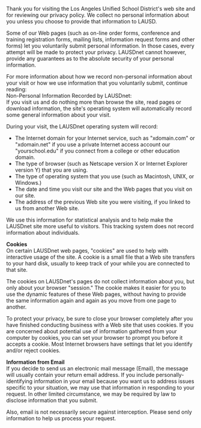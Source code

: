 Thank you for visiting the Los Angeles Unified School District's web site and for reviewing our privacy policy. We collect no personal information about you unless you choose to provide that information to LAUSD.  
  
Some of our Web pages (such as on-line order forms, conference and training registration forms, mailing lists, information request forms and other forms) let you voluntarily submit personal information. In those cases, every attempt will be made to protect your privacy. LAUSDnet cannot however, provide any guarantees as to the absolute security of your personal information.  
  
For more information about how we record non-personal information about your visit or how we use information that you voluntarily submit, continue reading:  
Non-Personal Information Recorded by LAUSDnet:  
If you visit us and do nothing more than browse the site, read pages or download information, the site's operating system will automatically record some general information about your visit.  
  
During your visit, the LAUSDnet operating system will record:

*   The Internet domain for your Internet service, such as "xdomain.com" or "xdomain.net" if you use a private Internet access account our "yourschool.edu" if you connect from a college or other education domain.
*   The type of browser (such as Netscape version X or Internet Explorer version Y) that you are using.
*   The type of operating system that you use (such as Macintosh, UNIX, or Windows.)
*   The date and time you visit our site and the Web pages that you visit on our site.
*   The address of the previous Web site you were visiting, if you linked to us from another Web site.

  
We use this information for statistical analysis and to help make the LAUSDnet site more useful to visitors. This tracking system does not record information about individuals.  
  
**Cookies**  
On certain LAUSDnet web pages, "cookies" are used to help with interactive usage of the site. A cookie is a small file that a Web site transfers to your hard disk, usually to keep track of your while you are connected to that site.  
  
The cookies on LAUSDnet's pages do not collect information about you, but only about your browser "session." The cookie makes it easier for you to use the dynamic features of these Web pages, without having to provide the same information again and again as you move from one page to another.  
  
To protect your privacy, be sure to close your browser completely after you have finished conducting business with a Web site that uses cookies. If you are concerned about potential use of information gathered from your computer by cookies, you can set your browser to prompt you before it accepts a cookie. Most Internet browsers have settings that let you identify and/or reject cookies.  
  
**Information from Email**  
If you decide to send us an electronic mail message (Email), the message will usually contain your return email address. If you include personally-identifying information in your email because you want us to address issues specific to your situation, we may use that information in responding to your request. In other limited circumstance, we may be required by law to disclose information that you submit.  
  
Also, email is not necessarily secure against interception. Please send only information to help us process your request.